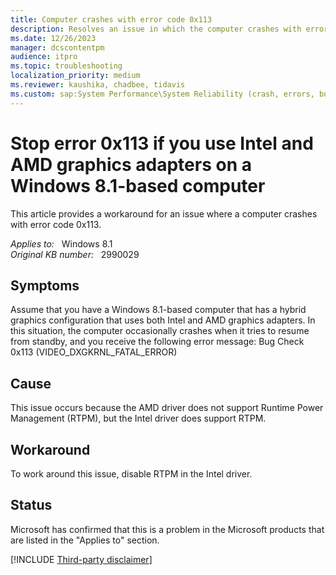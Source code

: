 ```yaml
---
title: Computer crashes with error code 0x113
description: Resolves an issue in which the computer crashes with error code 0x113. This issue occurs if the computer has hybrid graphic cards installed.
ms.date: 12/26/2023
manager: dcscontentpm
audience: itpro
ms.topic: troubleshooting
localization_priority: medium
ms.reviewer: kaushika, chadbee, tidavis
ms.custom: sap:System Performance\System Reliability (crash, errors, bug check or Blue Screen, unexpected reboot), csstroubleshoot
---
```

# Stop error 0x113 if you use Intel and AMD graphics adapters on a Windows 8.1-based computer

This article provides a workaround for an issue where a computer crashes with error code 0x113.

_Applies to:_ &nbsp; Windows 8.1  
_Original KB number:_ &nbsp; 2990029

## Symptoms  

Assume that you have a Windows 8.1-based computer that has a hybrid graphics configuration that uses both Intel and AMD graphics adapters. In this situation, the computer occasionally crashes when it tries to resume from standby, and you receive the following error message: Bug Check 0x113 (VIDEO_DXGKRNL_FATAL_ERROR)

## Cause

This issue occurs because the AMD driver does not support Runtime Power Management (RTPM), but the Intel driver does support RTPM.

## Workaround

To work around this issue, disable RTPM in the Intel driver.  

## Status

Microsoft has confirmed that this is a problem in the Microsoft products that are listed in the "Applies to" section.  

[!INCLUDE [Third-party disclaimer](../../includes/third-party-disclaimer.md)]
